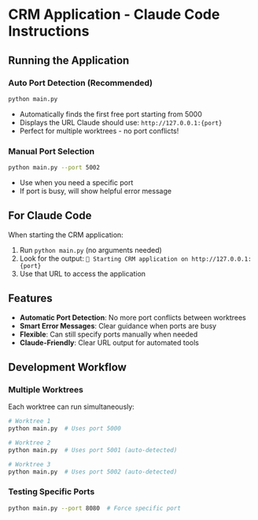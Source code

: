 # CRM Application - Claude Code Instructions

## Running the Application

### Auto Port Detection (Recommended)
```bash
python main.py
```
- Automatically finds the first free port starting from 5000
- Displays the URL Claude should use: `http://127.0.0.1:{port}`
- Perfect for multiple worktrees - no port conflicts!

### Manual Port Selection
```bash
python main.py --port 5002
```
- Use when you need a specific port
- If port is busy, will show helpful error message

## For Claude Code

When starting the CRM application:
1. Run `python main.py` (no arguments needed)
2. Look for the output: `🚀 Starting CRM application on http://127.0.0.1:{port}`
3. Use that URL to access the application

## Features

- **Automatic Port Detection**: No more port conflicts between worktrees
- **Smart Error Messages**: Clear guidance when ports are busy  
- **Flexible**: Can still specify ports manually when needed
- **Claude-Friendly**: Clear URL output for automated tools

## Development Workflow

### Multiple Worktrees
Each worktree can run simultaneously:
```bash
# Worktree 1
python main.py  # Uses port 5000

# Worktree 2  
python main.py  # Uses port 5001 (auto-detected)

# Worktree 3
python main.py  # Uses port 5002 (auto-detected)
```

### Testing Specific Ports
```bash
python main.py --port 8080  # Force specific port
```